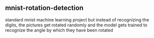 ## mnist-rotation-detection
standard mnist machine learning project but instead of recognizing the digits, the pictures get rotated randomly and the model gets trained to recognize the angle by which they have been rotated
